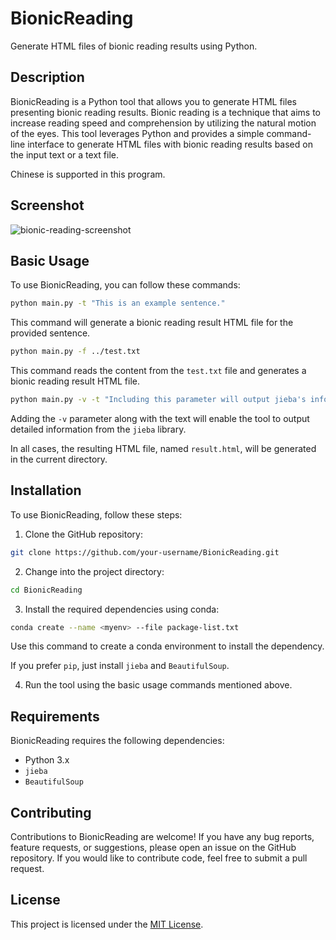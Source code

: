 # BionicReading

Generate HTML files of bionic reading results using Python.

## Description

BionicReading is a Python tool that allows you to generate HTML files presenting bionic reading results. Bionic reading is a technique that aims to increase reading speed and comprehension by utilizing the natural motion of the eyes. This tool leverages Python and provides a simple command-line interface to generate HTML files with bionic reading results based on the input text or a text file.

Chinese is supported in this program.

## Screenshot

![bionic-reading-screenshot](https://cloud.icooper.cc/apps/sharingpath/PicSvr/PicMain/bionic-reading-screenshot.png)

## Basic Usage

To use BionicReading, you can follow these commands:

```bash
python main.py -t "This is an example sentence."
```

This command will generate a bionic reading result HTML file for the provided sentence.

```bash
python main.py -f ../test.txt
```

This command reads the content from the `test.txt` file and generates a bionic reading result HTML file.

```bash
python main.py -v -t "Including this parameter will output jieba's information."
```

Adding the `-v` parameter along with the text will enable the tool to output detailed information from the `jieba` library.

In all cases, the resulting HTML file, named `result.html`, will be generated in the current directory.

## Installation

To use BionicReading, follow these steps:

1. Clone the GitHub repository:

```bash
git clone https://github.com/your-username/BionicReading.git
```

2. Change into the project directory:

```bash
cd BionicReading
```

3. Install the required dependencies using conda:

```bash
conda create --name <myenv> --file package-list.txt
```

Use this command to create a conda environment to install the dependency.

If you prefer `pip`, just install `jieba` and `BeautifulSoup`.

4. Run the tool using the basic usage commands mentioned above.

## Requirements

BionicReading requires the following dependencies:

- Python 3.x
- `jieba`
- `BeautifulSoup`

## Contributing

Contributions to BionicReading are welcome! If you have any bug reports, feature requests, or suggestions, please open an issue on the GitHub repository. If you would like to contribute code, feel free to submit a pull request.

## License

This project is licensed under the [MIT License](LICENSE).